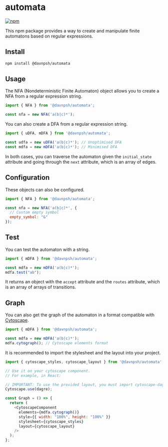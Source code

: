 # automata

[![npm](https://img.shields.io/badge/package%20-%20red?style=for-the-badge&logo=npm&logoColor=white)](https://www.npmjs.com/package/@davnpsh/automata)


This npm package provides a way to create and manipulate finite automatons based on regular expressions.

## Install

```sh
npm install @davnpsh/automata
```

## Usage

The NFA (Nondeterministic Finite Automaton) object allows you to create a NFA from a regular expression string.

```js
import { NFA } from '@davnpsh/automata';

const nfa = new NFA('a(b|c)*');
```

You can also create a DFA from a regular expression string.

```js
import { uDFA, mDFA } from '@davnpsh/automata';

const udfa = new uDFA('a(b|c)*'); // Unoptimised DFA
const mdfa = new mDFA('a(b|c)*'); // Minimised DFA
```

In both cases, you can traverse the automaton given the `initial_state` attribute and going through the `next` attribute,
which is an array of edges.

## Configuration

These objects can also be configured.

```js
import { NFA } from '@davnpsh/automata';

const nfa = new NFA('a(b|c)*', {
  // Custom empty symbol
  empty_symbol: "&"
});
```

## Test

You can test the automaton with a string.

```js
import { mDFA } from '@davnpsh/automata';

const mdfa = new mDFA('a(b|c)*');
mdfa.test("ab");
```

It returns an object with the `accept` attribute and the `routes` attribute, which is an array of arrays of transitions.

## Graph

You can also get the graph of the automaton in a format compatible with [Cytoscape](https://js.cytoscape.org/).

```js
import { mDFA } from '@davnpsh/automata';

const mdfa = new mDFA('a(b|c)*');
mdfa.cytograph(); // Cytoscape elements format
```

It is recommended to import the stylesheet and the layout into your project.

```js
import { cytoscape_styles, cytoscape_layout } from '@davnpsh/automata';

// Use it on your cytoscape component.
// For example, in React:

// IMPORTANT: To use the provided layout, you must import cytoscape-dagre
Cytoscape.use(dagre);

const Graph = () => {
  return (
    <CytoscapeComponent
      elements={mdfa.cytograph()}
      style={{ width: "100%", height: "100%" }}
      stylesheet={cytoscape_styles}
      layout={cytoscape_layout}
    />
  );
};
```
